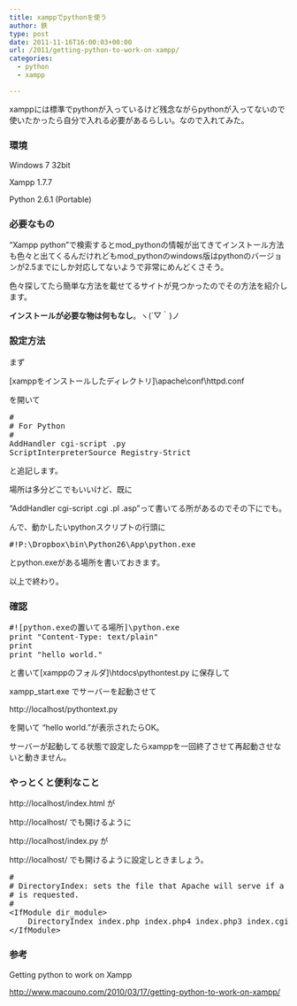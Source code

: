 ```yaml
---
title: xamppでpythonを使う
author: 鉄
type: post
date: 2011-11-16T16:00:03+00:00
url: /2011/getting-python-to-work-on-xampp/
categories:
  - python
  - xampp

---
```

xamppには標準でpythonが入っているけど残念ながらpythonが入ってないので使いたかったら自分で入れる必要があるらしい。なので入れてみた。

### 環境

Windows 7 32bit
  
Xampp 1.7.7
  
Python 2.6.1 (Portable)

### 必要なもの

&#8220;Xampp python&#8221;で検索するとmod\_pythonの情報が出てきてインストール方法も色々と出てくるんだけれどもmod\_pythonのwindows版はpythonのバージョンが2.5までにしか対応してないようで非常にめんどくさそう。

色々探してたら簡単な方法を載せてるサイトが見つかったのでその方法を紹介します。
  
**インストールが必要な物は何もなし**。ヽ(´▽｀)ノ

### 設定方法

まず
  
[xamppをインストールしたディレクトリ]\apache\conf\httpd.conf
  
を開いて

<pre>#
# For Python
#
AddHandler cgi-script .py
ScriptInterpreterSource Registry-Strict</pre>

と追記します。

場所は多分どこでもいいけど、既に
  
&#8220;AddHandler cgi-script .cgi .pl .asp&#8221;って書いてる所があるのでその下にでも。

んで、動かしたいpythonスクリプトの行頭に

<pre>#!P:\Dropbox\bin\Python26\App\python.exe</pre>

とpython.exeがある場所を書いておきます。

以上で終わり。

### 確認

<pre>#![python.exeの置いてる場所]\python.exe
print "Content-Type: text/plain"
print
print "hello world."</pre>

と書いて[xamppのフォルダ]\htdocs\pythontest.py に保存して

xampp_start.exe でサーバーを起動させて

http://localhost/pythontext.py

を開いて &#8220;hello world.&#8221;が表示されたらOK。
  
サーバーが起動してる状態で設定したらxamppを一回終了させて再起動させないと動きません。

### やっとくと便利なこと

http://localhost/index.html が
  
http://localhost/ でも開けるように

http://localhost/index.py が
  
http://localhost/ でも開けるように設定しときましょう。

<pre>#
# DirectoryIndex: sets the file that Apache will serve if a directory
# is requested.
#
&lt;IfModule dir_module&gt;
    DirectoryIndex index.php index.php4 index.php3 index.cgi index.pl index.html index.htm index.shtml index.phtml index.py
&lt;/IfModule&gt;</pre>

### 参考

Getting python to work on Xampp
  
http://www.macouno.com/2010/03/17/getting-python-to-work-on-xampp/


